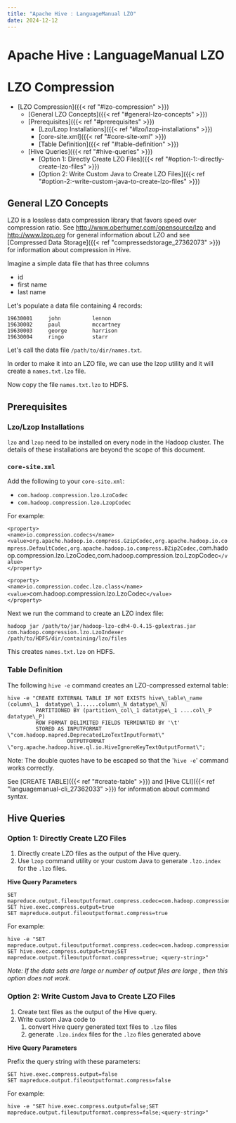 ```yaml
---
title: "Apache Hive : LanguageManual LZO"
date: 2024-12-12
---
```


# Apache Hive : LanguageManual LZO

# LZO Compression

* [LZO Compression]({{< ref "#lzo-compression" >}})
	+ [General LZO Concepts]({{< ref "#general-lzo-concepts" >}})
	+ [Prerequisites]({{< ref "#prerequisites" >}})
		- [Lzo/Lzop Installations]({{< ref "#lzo/lzop-installations" >}})
		- [core-site.xml]({{< ref "#core-site-xml" >}})
		- [Table Definition]({{< ref "#table-definition" >}})
	+ [Hive Queries]({{< ref "#hive-queries" >}})
		- [Option 1: Directly Create LZO Files]({{< ref "#option-1:-directly-create-lzo-files" >}})
		- [Option 2: Write Custom Java to Create LZO Files]({{< ref "#option-2:-write-custom-java-to-create-lzo-files" >}})

## General LZO Concepts

LZO is a lossless data compression library that favors speed over compression ratio. See <http://www.oberhumer.com/opensource/lzo> and <http://www.lzop.org> for general information about LZO and see [Compressed Data Storage]({{< ref "compressedstorage_27362073" >}}) for information about compression in Hive.

Imagine a simple data file that has three columns

* id
* first name
* last name

Let's populate a data file containing 4 records:

```
19630001     john          lennon
19630002     paul          mccartney
19630003     george        harrison
19630004     ringo         starr

```

Let's call the data file `/path/to/dir/names.txt`.

In order to make it into an LZO file, we can use the lzop utility and it will create a `names.txt.lzo` file.

Now copy the file `names.txt.lzo` to HDFS.

## Prerequisites

### Lzo/Lzop Installations

`lzo` and `lzop` need to be installed on every node in the Hadoop cluster. The details of these installations are beyond the scope of this document.

### `core-site.xml`

Add the following to your `core-site.xml`:

* `com.hadoop.compression.lzo.LzoCodec`
* `com.hadoop.compression.lzo.LzopCodec`

For example:

`<property>`  
 `<name>io.compression.codecs</name>`  
 `<value>org.apache.hadoop.io.compress.GzipCodec,org.apache.hadoop.io.compress.DefaultCodec,org.apache.hadoop.io.compress.BZip2Codec,`com.hadoop.compression.lzo.LzoCodec,com.hadoop.compression.lzo.LzopCodec`</value>`  
 `</property>`

`<property>`  
 `<name>io.compression.codec.lzo.class</name>`  
 `<value>`com.hadoop.compression.lzo.LzoCodec`</value>`  
 `</property>`

Next we run the command to create an LZO index file:

```
hadoop jar /path/to/jar/hadoop-lzo-cdh4-0.4.15-gplextras.jar com.hadoop.compression.lzo.LzoIndexer  /path/to/HDFS/dir/containing/lzo/files

```

This creates `names.txt.lzo` on HDFS.

### Table Definition

The following `hive -e` command creates an LZO-compressed external table:

```
hive -e "CREATE EXTERNAL TABLE IF NOT EXISTS hive\_table\_name (column\_1  datatype\_1......column\_N datatype\_N)
         PARTITIONED BY (partition\_col\_1 datatype\_1 ....col\_P  datatype\_P)
         ROW FORMAT DELIMITED FIELDS TERMINATED BY '\t'
         STORED AS INPUTFORMAT  \"com.hadoop.mapred.DeprecatedLzoTextInputFormat\"
                   OUTPUTFORMAT \"org.apache.hadoop.hive.ql.io.HiveIgnoreKeyTextOutputFormat\";

```

Note: The double quotes have to be escaped so that the '`hive -e`' command works correctly.

See [CREATE TABLE]({{< ref "#create-table" >}}) and [Hive CLI]({{< ref "languagemanual-cli_27362033" >}}) for information about command syntax.

## Hive Queries

### Option 1: Directly Create LZO Files

1. Directly create LZO files as the output of the Hive query.
2. Use `lzop` command utility or your custom Java to generate `.lzo.index` for the `.lzo` files.

**Hive Query Parameters**

```
SET mapreduce.output.fileoutputformat.compress.codec=com.hadoop.compression.lzo.LzoCodec
SET hive.exec.compress.output=true
SET mapreduce.output.fileoutputformat.compress=true

```

For example:

```
hive -e "SET mapreduce.output.fileoutputformat.compress.codec=com.hadoop.compression.lzo.LzoCodec; SET hive.exec.compress.output=true;SET mapreduce.output.fileoutputformat.compress=true; <query-string>"

```

*Note: If the data sets are large or number of output files are large , then this option does not work.*

### Option 2: Write Custom Java to Create LZO Files

1. Create text files as the output of the Hive query.
2. Write custom Java code to
	1. convert Hive query generated text files to `.lzo` files
	2. generate `.lzo.index` files for the `.lzo` files generated above

**Hive Query Parameters**

Prefix the query string with these parameters:

```
SET hive.exec.compress.output=false
SET mapreduce.output.fileoutputformat.compress=false

```

For example:

```
hive -e "SET hive.exec.compress.output=false;SET mapreduce.output.fileoutputformat.compress=false;<query-string>"

```

 

 


